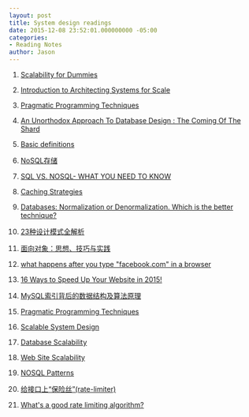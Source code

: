 ```yaml
---
layout: post
title: System design readings
date: 2015-12-08 23:52:01.000000000 -05:00
categories:
- Reading Notes
author: Jason
---
```

<ol>
<li>
<p><a href="http://www.lecloud.net/post/7295452622/scalability-for-dummies-part-1-clones">Scalability for Dummies</a></p>
</li>
<li>
<p><a href="http://lethain.com/introduction-to-architecting-systems-for-scale/">Introduction to Architecting Systems for Scale</a></p>
</li>
<li>
<p><a href="http://horicky.blogspot.com/2010/10/scalable-system-design-patterns.html">Pragmatic Programming Techniques</a></p>
</li>
<li>
<p><a href="http://highscalability.com/blog/2009/8/6/an-unorthodox-approach-to-database-design-the-coming-of-the.html">An Unorthodox Approach To Database Design : The Coming Of The Shard</a></p>
</li>
<li>
<p><a href="http://yunjiechao-163-com.iteye.com/blog/2124300">Basic definitions</a></p>
</li>
<li>
<p><a href="http://www.jdon.com/nosql.html">NoSQL存储</a></p>
</li>
<li>
<p><a href="http://dataconomy.com/sql-vs-nosql-need-know/">SQL VS. NOSQL- WHAT YOU NEED TO KNOW</a></p>
</li>
<li>
<p><a href="http://www.coderanch.com/t/660295/Wiki/Caching-Strategies">Caching Strategies</a></p>
</li>
<li>
<p><a href="http://www.ovaistariq.net/199/databases-normalization-or-denormalization-which-is-the-better-technique/">Databases: Normalization or Denormalization. Which is the better technique?</a></p>
</li>
<li>
<p><a href="http://blog.csdn.net/longyulu/article/details/9159589">23种设计模式全解析</a></p>
</li>
<li>
<p><a href="http://blog.csdn.net/yunhua_lee/article/details/23738671">面向对象：思想、技巧与实践</a></p>
</li>
<li>
<p><a href="http://blog.csdn.net/yunhua_lee/article/details/23738671">what happens after you type "facebook.com" in a browser</a></p>
</li>
<li>
<p><a href="http://www.incomediary.com/16-ways-double-website-speed-today">16 Ways to Speed Up Your Website in 2015!</a></p>
</li>
<li>
<p><a href="http://blog.codinglabs.org/articles/theory-of-mysql-index.html">MySQL索引背后的数据结构及算法原理</a></p>
</li>
<li>
<p><a href="http://horicky.blogspot.com/2010/10/scalable-system-design-patterns.html">Pragmatic Programming Techniques</a></p>
</li>
<li>
<p><a href="http://horicky.blogspot.com/2008/02/scalable-system-design.html">Scalable System Design</a></p>
</li>
<li>
<p><a href="http://horicky.blogspot.com/2008/03/database-scalability.html">Database Scalability</a></p>
</li>
<li>
<p><a href="http://horicky.blogspot.com/2008/03/web-site-scalability.html">Web Site Scalability</a></p>
</li>
<li>
<p><a href="http://horicky.blogspot.com/2009/11/nosql-patterns.html">NOSQL Patterns</a></p>
</li>
<li>
<p><a href="http://blog.csdn.net/big_gutan/article/details/46413167">给接口上“保险丝”(rate-limiter)</a></p>
</li>
<li>
<p><a href="http://stackoverflow.com/questions/667508/whats-a-good-rate-limiting-algorithm">What's a good rate limiting algorithm?</a></p>
</li>
</ol>
